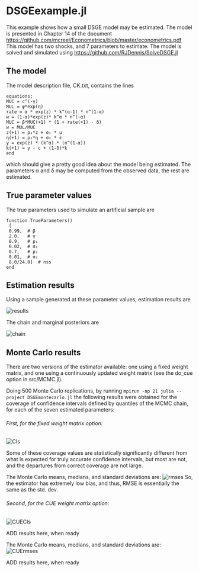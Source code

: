 # DSGEexample.jl
This example shows how a small DSGE model may be estimated. The model is presented in Chapter 14 of the document https://github.com/mcreel/Econometrics/blob/master/econometrics.pdf  This model has two shocks, and 7 parameters to estimate. The model is solved and simulated using https://github.com/RJDennis/SolveDSGE.jl

## The model
The model description file, CK.txt, contains the lines
```
equations:
MUC = c^(-γ)
MUL = ψ*exp(η)
rate = α * exp(z) * k^(α-1) * n^(1-α)
w = (1-α)*exp(z)* k^α * n^(-α)
MUC = β*MUC(+1) * (1 + rate(+1) - δ)
w = MUL/MUC
z(+1) = ρ₁*z + σ₁ * u
η(+1) = ρ₂*η + σ₂ * ϵ
y = exp(z) * (k^α) * (n^(1-α))
k(+1) = y - c + (1-δ)*k
end
```
which should give a pretty good idea about the model being estimated. The parameters α and δ may be computed from the observed data, the rest are estimated.

## True parameter values
The true parameters used to simulate an artificial sample are
```
function TrueParameters()
 [
 0.99,  # β
 2.0,   # γ     
 0.9,   # ρ₁  
 0.02,  # σ₁   
 0.7,   # ρ₂  
 0.01,  # σ₂   
 8.0/24.0]  # nss
end
```

## Estimation results
Using a sample generated at these parameter values, estimation results are

![results](https://github.com/mcreel/SimulatedNeuralMoments.jl/blob/main/examples/DSGE/results.png)

The chain and marginal posteriors are

![chain](https://github.com/mcreel/SimulatedNeuralMoments.jl/blob/main/examples/DSGE/chain.png)


## Monte Carlo results
There are two versions of the estimator available: one using a fixed weight matrix, and
one using a continuously updated weight matrix (see the do_cue option in src/MCMC.jl). 

Doing 500 Monte Carlo replications, by running ```mpirun -np 21 julia --project DSGEmontecarlo.jl``` the following results were obtained for the coverage of confidence intervals defined by quantiles of the MCMC chain, for each of the seven estimated parameters:

###### First, for the fixed weight matrix option:
![CIs](https://github.com/mcreel/SimulatedNeuralMoments.jl/blob/main/examples/DSGE/mcresults.png)

Some of these coverage values are statistically significantly different from what is expected for truly accurate confidence intervals, but most are not, and the departures from correct coverage are not large.

The Monte Carlo means, medians, and standard deviations are:
![rmses](https://github.com/mcreel/SimulatedNeuralMoments.jl/blob/main/examples/DSGE/mcresults2.png)
So, the estimator has extremely low bias, and thus, RMSE is essentially the same as the
std. dev.

###### Second, for the CUE weight matrix option:
![CUECIs](https://github.com/mcreel/SimulatedNeuralMoments.jl/blob/main/examples/DSGE/mcresultsCUE.png)

ADD results here, when ready

The Monte Carlo means, medians, and standard deviations are:
![CUErmses](https://github.com/mcreel/SimulatedNeuralMoments.jl/blob/main/examples/DSGE/mcresults2CUE.png)

ADD results here, when ready

